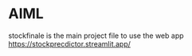 # AIML
stockfinale is the main project file
to use the web app
https://stockprecdictor.streamlit.app/
